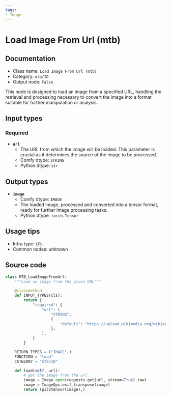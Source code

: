 ```yaml
---
tags:
- Image
---
```


# Load Image From Url (mtb)
## Documentation
- Class name: `Load Image From Url (mtb)`
- Category: `mtb/IO`
- Output node: `False`

This node is designed to load an image from a specified URL, handling the retrieval and processing necessary to convert the image into a format suitable for further manipulation or analysis.
## Input types
### Required
- **`url`**
    - The URL from which the image will be loaded. This parameter is crucial as it determines the source of the image to be processed.
    - Comfy dtype: `STRING`
    - Python dtype: `str`
## Output types
- **`image`**
    - Comfy dtype: `IMAGE`
    - The loaded image, processed and converted into a tensor format, ready for further image processing tasks.
    - Python dtype: `torch.Tensor`
## Usage tips
- Infra type: `CPU`
- Common nodes: unknown


## Source code
```python
class MTB_LoadImageFromUrl:
    """Load an image from the given URL"""

    @classmethod
    def INPUT_TYPES(cls):
        return {
            "required": {
                "url": (
                    "STRING",
                    {
                        "default": "https://upload.wikimedia.org/wikipedia/commons/thumb/a/a7/Example.jpg/800px-Example.jpg"
                    },
                ),
            }
        }

    RETURN_TYPES = ("IMAGE",)
    FUNCTION = "load"
    CATEGORY = "mtb/IO"

    def load(self, url):
        # get the image from the url
        image = Image.open(requests.get(url, stream=True).raw)
        image = ImageOps.exif_transpose(image)
        return (pil2tensor(image),)

```
